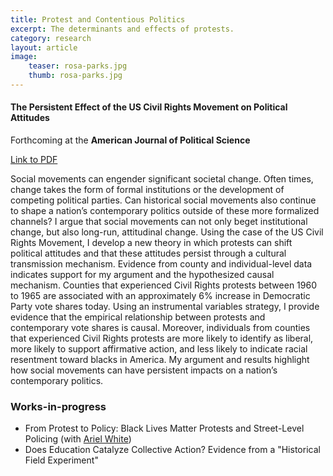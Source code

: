 ```yaml
---
title: Protest and Contentious Politics
excerpt: The determinants and effects of protests.
category: research
layout: article
image:
    teaser: rosa-parks.jpg
    thumb: rosa-parks.jpg
---
```


#### The Persistent Effect of the US Civil Rights Movement on Political Attitudes
Forthcoming at the **American Journal of Political Science**

[Link to PDF]({{site.url}}/files/civ-rights-manuscript.pdf)

Social movements can engender significant societal change. Often times, change takes the form of formal institutions or the development of competing political parties. Can historical social movements also continue to shape a nation’s contemporary politics outside of these more formalized channels? I argue that social movements can not only beget institutional change, but also long-run, attitudinal change. Using the case of the US Civil Rights Movement, I develop a new theory in which protests can shift political attitudes and that these attitudes persist through a cultural transmission mechanism. Evidence from county and individual-level data indicates support for my argument and the hypothesized causal mechanism. Counties that experienced Civil Rights protests between 1960 to 1965 are associated with an approximately 6% increase in Democratic Party vote shares today. Using an instrumental variables strategy, I provide evidence that the empirical relationship between protests and contemporary vote shares is causal. Moreover, individuals from counties that experienced Civil Rights protests are more likely to identify as liberal, more likely to support affirmative action, and less likely to indicate racial resentment toward blacks in America. My argument and results highlight how social movements can have persistent impacts on a nation’s contemporary politics.


### Works-in-progress

* From Protest to Policy: Black Lives Matter Protests and Street-Level Policing (with [Ariel White](https://arwhite.mit.edu/))
* Does Education Catalyze Collective Action? Evidence from a "Historical Field Experiment"
